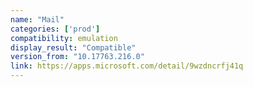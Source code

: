 ```yaml
---
name: "Mail"
categories: ['prod']
compatibility: emulation
display_result: "Compatible"
version_from: "10.17763.216.0"
link: https://apps.microsoft.com/detail/9wzdncrfj41q
---
```

